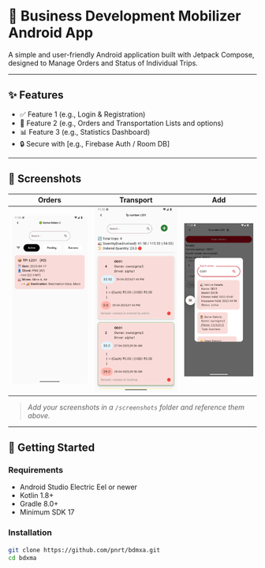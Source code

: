 # 📱 Business Development Mobilizer Android App

A simple and user-friendly Android application built with Jetpack Compose, designed to Manage Orders and Status of Individual Trips.

---

## ✨ Features

- ✅ Feature 1 (e.g., Login & Registration)
- 📅 Feature 2 (e.g., Orders and Transportation Lists and options)
- 📊 Feature 3 (e.g., Statistics Dashboard)
- 🔒 Secure with [e.g., Firebase Auth / Room DB]

---

## 📸 Screenshots

| Orders                                    | Transport                                    | Add                                              |
|-------------------------------------------|----------------------------------------------|--------------------------------------------------|
| ![Orders](Screenshot_20250506_113103.png) | ![Transport](Screenshot_20250506_113221.png) | ![Add Transport](Screenshot_20250506_113252.png) |

> _Add your screenshots in a `/screenshots` folder and reference them above._

---

## 🚀 Getting Started

### Requirements

- Android Studio Electric Eel or newer
- Kotlin 1.8+
- Gradle 8.0+
- Minimum SDK 17

### Installation

```bash
git clone https://github.com/pnrt/bdmxa.git
cd bdxma
```